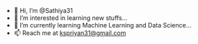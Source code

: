 - 👋 Hi, I’m @Sathiya31
- 👀 I’m interested in learning new stuffs...
- 🌱 I’m currently learning Machine Learning and Data Science...
- 📫 Reach me at kspriyan31@gmail.com

<!---
Sathiya31/Sathiya31 is a ✨ special ✨ repository because its `README.md` (this file) appears on your GitHub profile.
You can click the Preview link to take a look at your changes.
--->
